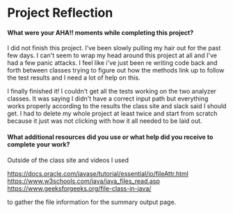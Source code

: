 # Project Reflection

#### What were your AHA!! moments while completing this project?

I did not finish this project.  I've been slowly pulling my hair out for the past few days.  I can't seem to wrap my head around this project at all and I've had a few panic attacks.  I feel like i've just been re writing code back and forth between classes trying to figure out how the methods link up to follow the test results and I need a lot of help on this.

I finally finished it! I couldn't get all the tests working on the two analyzer classes.  It was saying I didn't have a correct input path but everything works properly according to the results the class site and slack said I should get.  I had to delete my whole project at least twice and start from scratch because it just was not clicking with how it all needed to be laid out.

#### What additional resources did you use or what help did you receive to complete your work?

Outside of the class site and videos I used 

https://docs.oracle.com/javase/tutorial/essential/io/fileAttr.html
https://www.w3schools.com/java/java_files_read.asp
https://www.geeksforgeeks.org/file-class-in-java/

to gather the file information for the summary output page.
